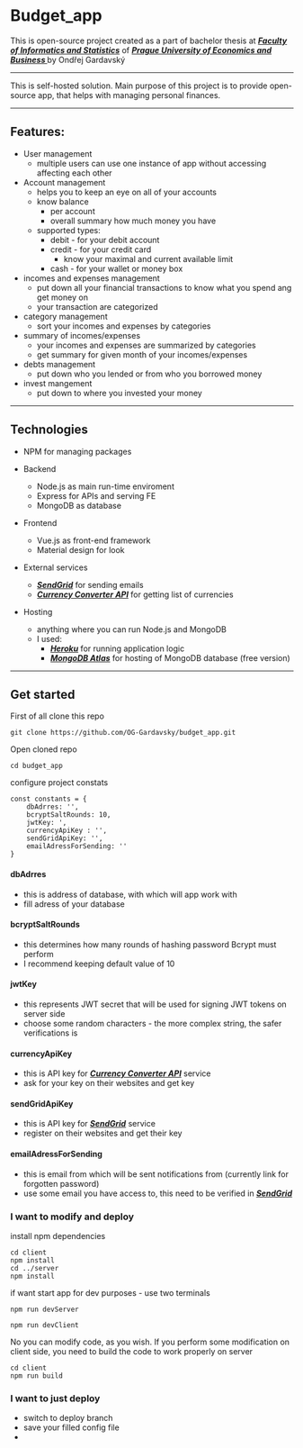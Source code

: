 # Budget_app
This is open-source project created as a part of bachelor thesis at 
***<a href="https://fis.vse.cz/">Faculty of Informatics and Statistics</a>*** of 
***<a href="www.vse.cz">Prague University of Economics and Business </a>***
by Ondřej Gardavský

***
This is self-hosted solution. Main purpose of this project is to provide open-source app, that helps with managing personal finances.
***

## Features:
- User management
  - multiple users can use one instance of app without accessing affecting each other
- Account management
    - helps you to keep an eye on all of your accounts
    - know balance 
        - per account
        - overall summary how much money you have
    - supported types:
        - debit - for your debit account
        - credit - for your credit card 
            - know your maximal and current available limit
        - cash - for your wallet or money box
- incomes and expenses management
    - put down all your financial transactions to know what you spend ang get money on 
      <!-- evidovat proste -->
    - your transaction are categorized
- category management
    - sort your incomes and expenses by categories
- summary of incomes/expenses
    - your incomes and expenses are summarized by categories
    - get summary for given month of your incomes/expenses
- debts management
    - put down who you lended or from who you borrowed money
        <!-- evidovat proste -->
- invest mangement
    - put down to where you invested your money
        <!-- evidovat proste -->

***
## Technologies
- NPM for managing packages
- Backend
    - Node.js as main run-time enviroment
    - Express for APIs and serving FE
    - MongoDB as database
- Frontend
    - Vue.js as front-end framework
    - Material design for look
- External services
  - ***<a href="https://sendgrid.com/">SendGrid</a>*** for sending emails
  - ***<a href="https://www.currencyconverterapi.com/">Currency Converter API</a>*** for getting list of currencies
  
- Hosting 
    - anything where you can run Node.js and MongoDB
    - I used:
        - ***<a href="https://www.heroku.com/">Heroku</a>*** for running application logic
        - ***<a href="https://www.mongodb.com/cloud/atlas">MongoDB Atlas</a>*** for hosting of MongoDB database (free version)
  
    

***
## Get started

First of all clone this repo
```
git clone https://github.com/OG-Gardavsky/budget_app.git
```

Open cloned repo
```
cd budget_app
```

configure project constats
```
const constants = {
    dbAdrres: '',
    bcryptSaltRounds: 10,
    jwtKey: ',
    currencyApiKey : '',
    sendGridApiKey: '',
    emailAdressForSending: ''
}
```

#### dbAdrres
- this is address of database, with which will app work with
- fill adress of your database


#### bcryptSaltRounds
- this determines how many rounds of hashing password Bcrypt must perform
- I recommend keeping default value of 10

#### jwtKey
- this represents JWT secret that will be used for signing JWT tokens on server side
- choose some random characters - the more complex string, the safer verifications is

#### currencyApiKey
- this is API key for ***<a href="https://www.currencyconverterapi.com/">Currency Converter API</a>*** service
- ask for your key on their websites and get key

#### sendGridApiKey
- this is API key for ***<a href="https://sendgrid.com/">SendGrid</a>*** service
- register on their websites and get their key


#### emailAdressForSending
- this is email from which will be sent notifications from (currently link for forgotten password)
- use some email you have access to, this need to be verified in ***<a href="https://sendgrid.com/">SendGrid</a>***



### I want to modify and deploy

install npm dependencies
```
cd client 
npm install
cd ../server
npm install
```

if want start app for dev purposes - use two terminals
```
npm run devServer

npm run devClient
```

No you can modify code, as you wish. If you perform some modification on client side, you need to build the code to work properly on server
```
cd client 
npm run build
```


### I want to just deploy
- switch to deploy branch
- save your filled config file 
- 
